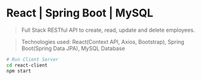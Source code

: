 # React | Spring Boot | MySQL 

> Full Stack RESTful API to create, read, update and delete employees.

> Technologies used: React(Context API, Axios, Bootstrap), Spring Boot(Spring Data JPA), MySQL Database

``` bash
# Run Client Server
cd react-client
npm start
```